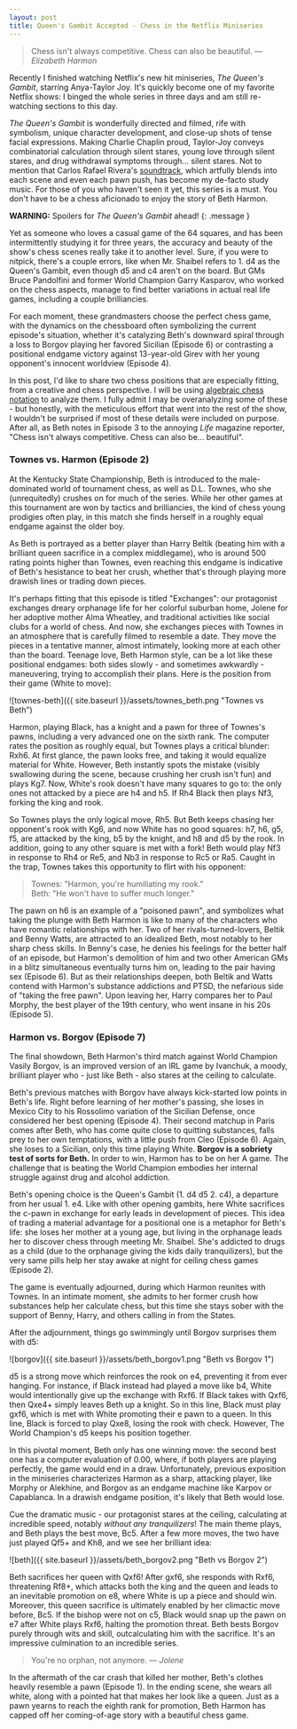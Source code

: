 ```yaml
---
layout: post
title: Queen's Gambit Accepted - Chess in the Netflix Miniseries
---
```


> Chess isn't always competitive. Chess can also be beautiful. <cite>&mdash; Elizabeth Harmon</cite>

Recently I finished watching Netflix's new hit miniseries, *The Queen's Gambit*, starring Anya-Taylor Joy. It's quickly become one of my favorite Netflix shows: I binged the whole series in three days and am still re-watching sections to this day. 

*The Queen's Gambit* is wonderfully directed and filmed, rife with symbolism, unique character development, and close-up shots of tense facial expressions. Making Charlie Chaplin proud, Taylor-Joy conveys combinatorial calculation through silent stares, young love through silent stares, and drug withdrawal symptoms through... silent stares. Not to mention that Carlos Rafael Rivera's [soundtrack](https://open.spotify.com/album/231jHEPm8jXsPThyoMfB7T), which artfully blends into each scene and even each pawn push, has become my de-facto study music. For those of you who haven't seen it yet, this series is a must. You don't have to be a chess aficionado to enjoy the story of Beth Harmon.

**WARNING:** Spoilers for *The Queen's Gambit* ahead!
{: .message }

Yet as someone who loves a casual game of the 64 squares, and has been intermittently studying it for three years, the accuracy and beauty of the show's chess scenes really take it to another level. Sure, if you were to nitpick, there's a couple errors, like when Mr. Shaibel refers to 1. d4 as the Queen's Gambit, even though d5 and c4 aren't on the board. But GMs Bruce Pandolfini and former World Champion Garry Kasparov, who worked on the chess aspects, manage to find better variations in actual real life games, including a couple brilliancies. 

For each moment, these grandmasters choose the perfect chess game, with the dynamics on the chessboard often symbolizing the current episode's situation, whether it's catalyzing Beth's downward spiral through a loss to Borgov playing her favored Sicilian (Episode 6) or contrasting a positional endgame victory against 13-year-old Girev with her young opponent's innocent worldview (Episode 4). 

In this post, I'd like to share two chess positions that are especially fitting, from a creative and chess perspective. I will be using [algebraic chess notation](https://en.wikipedia.org/wiki/Algebraic_notation_(chess)) to analyze them. I fully admit I may be overanalyzing some of these - but honestly, with the meticulous effort that went into the rest of the show, I wouldn't be surprised if most of these details were included on purpose. After all, as Beth notes in Episode 3 to the annoying *Life* magazine reporter, "Chess isn't always competitive. Chess can also be... beautiful". 

### Townes vs. Harmon (Episode 2)

At the Kentucky State Championship, Beth is introduced to the male-dominated world of tournament chess, as well as D.L. Townes, who she (unrequitedly) crushes on for much of the series. While her other games at this tournament are won by tactics and brilliancies, the kind of chess young prodigies often play, in this match she finds herself in a roughly equal endgame against the older boy.

As Beth is portrayed as a better player than Harry Beltik (beating him with a brilliant queen sacrifice in a complex middlegame), who is around 500 rating points higher than Townes, even reaching this endgame is indicative of Beth's hesistance to beat her crush, whether that's through playing more drawish lines or trading down pieces. 

It's perhaps fitting that this episode is titled "Exchanges": our protagonist exchanges dreary orphanage life for her colorful suburban home, Jolene for her adoptive mother Alma Wheatley, and traditional activities like social clubs for a world of chess. And now, she exchanges pieces with Townes in an atmosphere that is carefully filmed to resemble a date. They move the pieces in a tentative manner, almost intimately, looking more at each other than the board. Teenage love, Beth Harmon style, can be a lot like these positional endgames: both sides slowly - and sometimes awkwardly - maneuvering, trying to accomplish their plans. Here is the position from their game (White to move):

![townes-beth]({{ site.baseurl }}/assets/townes_beth.png "Townes vs Beth")

Harmon, playing Black, has a knight and a pawn for three of Townes's pawns, including a very advanced one on the sixth rank. The computer rates the position as roughly equal, but Townes plays a critical blunder: Rxh6. At first glance, the pawn looks free, and taking it would equalize material for White. However, Beth instantly spots the mistake (visibly swallowing during the scene, because crushing her crush isn't fun) and plays Kg7. Now, White's rook doesn't have many squares to go to: the only ones not attacked by a piece are h4 and h5. If Rh4 Black then plays Nf3, forking the king and rook.

So Townes plays the only logical move, Rh5. But Beth keeps chasing her opponent's rook with Kg6, and now White has no good squares: h7, h6, g5, f5, are attacked by the king, b5 by the knight, and h8 and d5 by the rook. In addition, going to any other square is met with a fork! Beth would play Nf3 in response to Rh4 or Re5, and Nb3 in response to Rc5 or Ra5. Caught in the trap, Townes takes this opportunity to flirt with his opponent:

> Townes: "Harmon, you're humiliating my rook."<br> Beth: "He won't have to suffer much longer."

The pawn on h6 is an example of a "poisoned pawn", and symbolizes what taking the plunge with Beth Harmon is like to many of the characters who have romantic relationships with her. Two of her rivals-turned-lovers, Beltik and Benny Watts, are attracted to an idealized Beth, most notably to her sharp chess skills. In Benny's case, he denies his feelings for the better half of an episode, but Harmon's demolition of him and two other American GMs in a blitz simultaneous eventually turns him on, leading to the pair having sex (Episode 6). But as their relationships deepen, both Beltik and Watts contend with Harmon's substance addictions and PTSD, the nefarious side of "taking the free pawn". Upon leaving her, Harry compares her to Paul Morphy, the best player of the 19th century, who went insane in his 20s (Episode 5).

### Harmon vs. Borgov (Episode 7)

The final showdown, Beth Harmon's third match against World Champion Vasily Borgov, is an improved version of an IRL game by Ivanchuk, a moody, brilliant player who - just like Beth - also stares at the ceiling to calculate. 

Beth's previous matches with Borgov have always kick-started low points in Beth's life. Right before learning of her mother's passing, she loses in Mexico City to his Rossolimo variation of the Sicilian Defense, once considered her best opening (Episode 4). Their second matchup in Paris comes after Beth, who has come quite close to quitting substances, falls prey to her own temptations, with a little push from Cleo (Episode 6). Again, she loses to a Sicilian, only this time playing White. **Borgov is a sobriety test of sorts for Beth.** In order to win, Harmon has to be on her A game. The challenge that is beating the World Champion embodies her internal struggle against drug and alcohol addiction.

Beth's opening choice is the Queen's Gambit (1. d4 d5 2. c4), a departure from her usual 1. e4. Like with other opening gambits, here White sacrifices the c-pawn in exchange for early leads in development of pieces. This idea of trading a material advantage for a positional one is a metaphor for Beth's life: she loses her mother at a young age, but living in the orphanage leads her to discover chess through meeting Mr. Shaibel. She's addicted to drugs as a child (due to the orphanage giving the kids daily tranquilizers), but the very same pills help her stay awake at night for ceiling chess games (Episode 2).

The game is eventually adjourned, during which Harmon reunites with Townes. In an intimate moment, she admits to her former crush how substances help her calculate chess, but this time she stays sober with the support of Benny, Harry, and others calling in from the States.

After the adjournment, things go swimmingly until Borgov surprises them with d5:

![borgov]({{ site.baseurl }}/assets/beth_borgov1.png "Beth vs Borgov 1")

d5 is a strong move which reinforces the rook on e4, preventing it from ever hanging. For instance, if Black instead had played a move like b4, White would intentionally give up the exchange with Rxf6. If Black takes with Qxf6, then Qxe4+ simply leaves Beth up a knight. So in this line, Black must play gxf6, which is met with White promoting their e pawn to a queen. In this line, Black is forced to play Qxe8, losing the rook with check. However, The World Champion's d5 keeps his position together. 

In this pivotal moment, Beth only has one winning move: the second best one has a computer evaluation of 0.00, where, if both players are playing perfectly, the game would end in a draw. Unfortunately, previous exposition in the miniseries characterizes Harmon as a sharp, attacking player, like Morphy or Alekhine, and Borgov as an endgame machine like Karpov or Capablanca. In a drawish endgame position, it's likely that Beth would lose.

Cue the dramatic music - our protagonist stares at the ceiling, calculating at incredible speed, notably *without any tranquilizers*! The main theme plays, and Beth plays the best move, Bc5. After a few more moves, the two have just played Qf5+ and Kh8, and we see her brilliant idea:

![beth]({{ site.baseurl }}/assets/beth_borgov2.png "Beth vs Borgov 2")

Beth sacrifices her queen with Qxf6! After gxf6, she responds with Rxf6, threatening Rf8+, which attacks both the king and the queen and leads to an inevitable promotion on e8, where White is up a piece and should win. Moreover, this queen sacrifice is ultimately enabled by her climactic move before, Bc5. If the bishop were not on c5, Black would snap up the pawn on e7 after White plays Rxf6, halting the promotion threat. Beth bests Borgov purely through wits and skill, outcalculating him with the sacrifice. It's an impressive culmination to an incredible series.

> You're no orphan, not anymore. <cite>&mdash; Jolene</cite>

In the aftermath of the car crash that killed her mother, Beth's clothes heavily resemble a pawn (Episode 1). In the ending scene, she wears all white, along with a pointed hat that makes her look like a queen. Just as a pawn yearns to reach the eighth rank for promotion, Beth Harmon has capped off her coming-of-age story with a beautiful chess game.